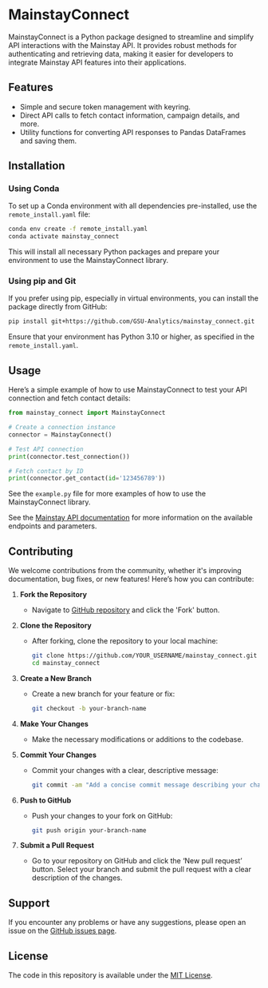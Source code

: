 # MainstayConnect

MainstayConnect is a Python package designed to streamline and simplify API interactions with the Mainstay API. It provides robust methods for authenticating and retrieving data, making it easier for developers to integrate Mainstay API features into their applications.

## Features

- Simple and secure token management with keyring.
- Direct API calls to fetch contact information, campaign details, and more.
- Utility functions for converting API responses to Pandas DataFrames and saving them.

## Installation

### Using Conda

To set up a Conda environment with all dependencies pre-installed, use the `remote_install.yaml` file:

```bash
conda env create -f remote_install.yaml
conda activate mainstay_connect
```

This will install all necessary Python packages and prepare your environment to use the MainstayConnect library.

### Using pip and Git

If you prefer using pip, especially in virtual environments, you can install the package directly from GitHub:

```bash
pip install git+https://github.com/GSU-Analytics/mainstay_connect.git
```

Ensure that your environment has Python 3.10 or higher, as specified in the `remote_install.yaml`.

## Usage

Here’s a simple example of how to use MainstayConnect to test your API connection and fetch contact details:

```python
from mainstay_connect import MainstayConnect

# Create a connection instance
connector = MainstayConnect()

# Test API connection
print(connector.test_connection())

# Fetch contact by ID
print(connector.get_contact(id='123456789'))
```
See the `example.py` file for more examples of how to use the MainstayConnect library.

See the [Mainstay API documentation](https://mainstayconnect.com/docs) for more information on the available endpoints and parameters.

## Contributing

We welcome contributions from the community, whether it's improving documentation, bug fixes, or new features! Here’s how you can contribute:

1. **Fork the Repository**
   - Navigate to [GitHub repository](https://github.com/GSU-Analytics/mainstay_connect) and click the 'Fork' button.

2. **Clone the Repository**
   - After forking, clone the repository to your local machine:

     ```bash
     git clone https://github.com/YOUR_USERNAME/mainstay_connect.git
     cd mainstay_connect
     ```

3. **Create a New Branch**
   - Create a new branch for your feature or fix:

     ```bash
     git checkout -b your-branch-name
     ```

4. **Make Your Changes**
   - Make the necessary modifications or additions to the codebase.

5. **Commit Your Changes**
   - Commit your changes with a clear, descriptive message:

     ```bash
     git commit -am "Add a concise commit message describing your change"
     ```

6. **Push to GitHub**
   - Push your changes to your fork on GitHub:

     ```bash
     git push origin your-branch-name
     ```

7. **Submit a Pull Request**
   - Go to your repository on GitHub and click the ‘New pull request’ button. Select your branch and submit the pull request with a clear description of the changes.

## Support

If you encounter any problems or have any suggestions, please open an issue on the [GitHub issues page](https://github.com/GSU-Analytics/mainstay_connect/issues).

## License

The code in this repository is available under the [MIT License](https://opensource.org/licenses/MIT).
